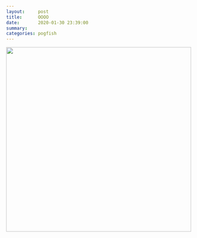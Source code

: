 ```yaml
---
layout:     post
title:      OOOO
date:       2020-01-30 23:39:00
summary:    
categories: pogfish
---
```


<img src="https://media.tenor.com/images/7e03237f3fa99b7dfe27a27f1a1caaaa/tenor.gif" width="500" height="500" />
